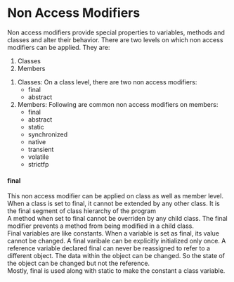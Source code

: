 <h1>Non Access Modifiers</h1>

<p>Non access modifiers provide special properties to variables, methods and classes and alter their behavior. There are two levels on which non access modifiers can be applied. They are:
</p>	

<ol>
	<li>Classes</li>
	<li>Members</li>
</ol>

<ol>
	<li>Classes:
		On a class level, there are two non access modifiers:
		<ul>
			<li>final</li>
			<li>abstract</li>
		</ul>
	</li>
	<li>Members:
		Following are common non access modifiers on members:
		<ul>
			<li>final</li>
			<li>abstract</li>
			<li>static</li>
			<li>synchronized</li>
			<li>native</li>
			<li>transient</li>
			<li>volatile</li>
			<li>strictfp</li>
		</ul>
	</li>
</ol>

<h4>final</h4>
<p>This non access modifier can be applied on class as well as member level.<br/>
When a class is set to final, it cannot be extended by any other class. It is the final segment of class hierarchy of the program<br/>
A method when set to final cannot be overriden by any child class. The final modifier prevents a method from being modified in a child class.<br/>
Final variables are like constants. When a variable is set as final, its value cannot be changed. A final varibale can be explicitly initialized only once. A reference variable declared final can never be reassigned to refer to a different object. The data within the object can be changed. So the state of the object can be changed but not the reference.<br/>
Mostly, final is used along with static to make the constant a class variable.
</p>